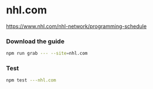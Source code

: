 # nhl.com

https://www.nhl.com/nhl-network/programming-schedule

### Download the guide

```sh
npm run grab --- --site=nhl.com
```

### Test

```sh
npm test ---nhl.com
```
